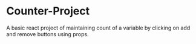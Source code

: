 # Counter-Project
A basic react project of maintaining count of a variable by clicking on add and remove buttons using props.
